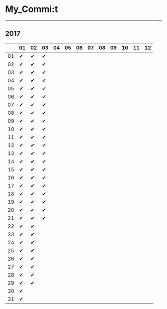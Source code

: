 # My_Commi:t

---

## 2017

|  |01|02|03|04|05|06|07|08|09|10|11|12|
|----|----|----|----|----|----|----|----|----|----|----|----|----|
|01|✔ |✔ |✔ |  |  |  |  |  |  |  |  |  |
|02|✔ |✔ |✔ |  |  |  |  |  |  |  |  |  |
|03|✔ |✔ |✔ |  |  |  |  |  |  |  |  |  |
|04|✔ |✔ |✔ |  |  |  |  |  |  |  |  |  |
|05|✔ |✔ |✔ |  |  |  |  |  |  |  |  |  |
|06|✔ |✔ |✔ |  |  |  |  |  |  |  |  |  |
|07|✔ |✔ |✔ |  |  |  |  |  |  |  |  |  |
|08|✔ |✔ |✔ |  |  |  |  |  |  |  |  |  |
|09|✔ |✔ |✔ |  |  |  |  |  |  |  |  |  |
|10|✔ |✔ |✔ |  |  |  |  |  |  |  |  |  |
|11|✔ |✔ |✔ |  |  |  |  |  |  |  |  |  |
|12|✔ |✔ |✔ |  |  |  |  |  |  |  |  |  |
|13|✔ |✔ |✔ |  |  |  |  |  |  |  |  |  |
|14|✔ |✔ |✔ |  |  |  |  |  |  |  |  |  |
|15|✔ |✔ |✔ |  |  |  |  |  |  |  |  |  |
|16|✔ |✔ |✔ |  |  |  |  |  |  |  |  |  |
|17|✔ |✔ |✔ |  |  |  |  |  |  |  |  |  |
|18|✔ |✔ |✔ |  |  |  |  |  |  |  |  |  |
|19|✔ |✔ |✔ |  |  |  |  |  |  |  |  |  |
|20|✔ |✔ |✔ |  |  |  |  |  |  |  |  |  |
|21|✔ |✔ |✔ |  |  |  |  |  |  |  |  |  |
|22|✔ |✔ |  |  |  |  |  |  |  |  |  |  |
|23|✔ |✔ |  |  |  |  |  |  |  |  |  |  |
|24|✔ |✔ |  |  |  |  |  |  |  |  |  |  |
|25|✔ |✔ |  |  |  |  |  |  |  |  |  |  |
|26|✔ |✔ |  |  |  |  |  |  |  |  |  |  |
|27|✔ |✔ |  |  |  |  |  |  |  |  |  |  |
|28|✔ |✔ |  |  |  |  |  |  |  |  |  |  |
|29|✔ |✔ |  |  |  |  |  |  |  |  |  |  |
|30|✔ |  |  |  |  |  |  |  |  |  |  |  |
|31|✔ |  |  |  |  |  |  |  |  |  |  |  |
